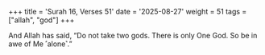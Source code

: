 +++
title = 'Surah 16, Verses 51'
date = '2025-08-27'
weight = 51
tags = ["allah", "god"]
+++

And Allah has said, “Do not take two gods. There is only One God. So be in awe of Me ˹alone˺.”